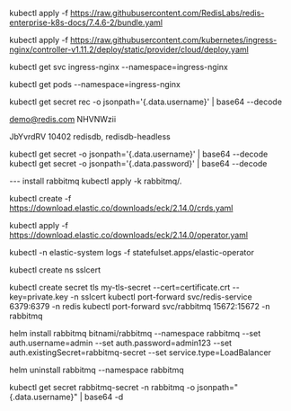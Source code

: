 kubectl apply -f https://raw.githubusercontent.com/RedisLabs/redis-enterprise-k8s-docs/7.4.6-2/bundle.yaml

kubectl apply -f https://raw.githubusercontent.com/kubernetes/ingress-nginx/controller-v1.11.2/deploy/static/provider/cloud/deploy.yaml

kubectl get svc ingress-nginx --namespace=ingress-nginx

kubectl get pods --namespace=ingress-nginx

kubectl get secret rec -o jsonpath='{.data.username}' | base64 --decode

[Text.Encoding]::Utf8.GetString([Convert]::FromBase64String('cmVkaXNkYiwgcmVkaXNkYi1oZWFkbGVzcw=='))

demo@redis.com
NHVNWzii

JbYvrdRV
10402
redisdb, redisdb-headless

kubectl get secret <cluster-name> -o jsonpath='{.data.username}' | base64 --decode
kubectl get secret <cluster-name> -o jsonpath='{.data.password}' | base64 --decode


--- install rabbitmq
kubectl apply -k rabbitmq/.

kubectl create -f https://download.elastic.co/downloads/eck/2.14.0/crds.yaml

kubectl apply -f https://download.elastic.co/downloads/eck/2.14.0/operator.yaml

kubectl -n elastic-system logs -f statefulset.apps/elastic-operator

kubectl create ns sslcert

kubectl create secret tls my-tls-secret --cert=certificate.crt --key=private.key -n sslcert 
kubectl port-forward svc/redis-service 6379:6379  -n redis
kubectl port-forward svc/rabbitmq 15672:15672  -n rabbitmq

helm install rabbitmq bitnami/rabbitmq --namespace rabbitmq --set auth.username=admin --set auth.password=admin123 --set auth.existingSecret=rabbitmq-secret --set service.type=LoadBalancer 

helm uninstall rabbitmq --namespace rabbitmq


kubectl get secret rabbitmq-secret -n rabbitmq -o jsonpath="{.data.username}" | base64 -d